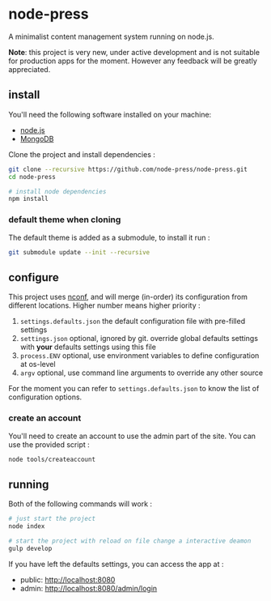 node-press
==========

A minimalist content management system running on node.js.

**Note**: this project is very new, under active development and is not suitable for production apps for the moment. However any feedback will be greatly appreciated.

## install

You'll need the following software installed on your machine:

 * [node.js](http://nodejs.org/)
 * [MongoDB](http://www.mongodb.org/)

Clone the project and install dependencies :

```bash
git clone --recursive https://github.com/node-press/node-press.git
cd node-press

# install node dependencies
npm install
```

### default theme when cloning

The default theme is added as a submodule, to install it run :

```bash
git submodule update --init --recursive
```

## configure

This project uses [nconf](https://github.com/flatiron/nconf), and will merge (in-order) its configuration from different locations. Higher number means higher priority :

 1.  ```settings.defaults.json``` the default configuration file with pre-filled settings
 2. ```settings.json``` optional, ignored by git. override global defaults settings with **your** defaults settings using this file
 3. ```process.ENV``` optional, use environment variables to define configuration at os-level
 4. ```argv``` optional, use command line arguments to override any other source

For the moment you can refer to ```settings.defaults.json``` to know the list of configuration options.

### create an account

You'll need to create an account to use the admin part of the site. You can use the provided script :

```bash
node tools/createaccount
```

## running

Both of the following commands will work :

```bash
# just start the project
node index

# start the project with reload on file change a interactive deamon
gulp develop
```

If you have left the defaults settings, you can access the app at :

 * public: [http://localhost:8080](http://localhost:8080)
 * admin: [http://localhost:8080/admin/login](http://localhost:8080/admin/login)